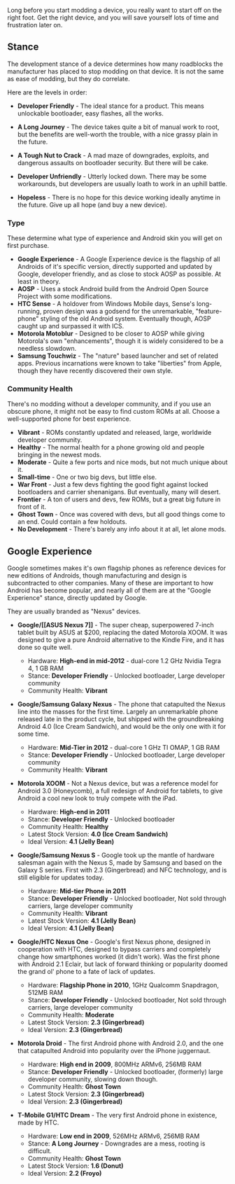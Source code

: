 Long before you start modding a device, you really want to start off on the right foot. Get the right device, and you will save yourself lots of time and frustration later on.

## Stance

The development stance of a device determines how many roadblocks the manufacturer has placed to stop modding on that device. It is not the same as ease of modding, but they do correlate.

Here are the levels in order:

* **Developer Friendly** - The ideal stance for a product. This means unlockable bootloader, easy flashes, all the works.
* **A Long Journey** - The device takes quite a bit of manual work to root, but the benefits are well-worth the trouble, with a nice grassy plain in the future.
* **A Tough Nut to Crack** - A mad maze of downgrades, exploits, and dangerous assaults on bootloader security. But there will be cake.

* **Developer Unfriendly** - Utterly locked down. There may be some workarounds, but developers are usually loath to work in an uphill battle.
* **Hopeless** - There is no hope for this device working ideally anytime in the future. Give up all hope (and buy a new device).

### Type

These determine what type of experience and Android skin you will get on first purchase.

* **Google Experience** - A Google Experience device is the flagship of all Androids of it's specific version, directly supported and updated by Google, developer friendly, and as close to stock AOSP as possible. At least in theory.
* **AOSP** - Uses a stock Android build from the Android Open Source Project with some modifications.
* **HTC Sense** - A holdover from Windows Mobile days, Sense's long-running, proven design was a godsend for the unremarkable, "feature-phone" styling of the old Android system. Eventually though, AOSP caught up and surpassed it with ICS.
* **Motorola Motoblur** - Designed to be closer to AOSP while giving Motorola's own "enhancements", though it is widely considered to be a needless slowdown.
* **Samsung Touchwiz** - The "nature" based launcher and set of related apps. Previous incarnations were known to take "liberties" from Apple, though they have recently discovered their own style.

### Community Health

There's no modding without a developer community, and if you use an obscure phone, it might not be easy to find custom ROMs at all. Choose a well-supported phone for best experience.

* **Vibrant** - ROMs constantly updated and released, large, worldwide developer community.
* **Healthy** - The normal health for a phone growing old and people bringing in the newest mods.
* **Moderate** - Quite a few ports and nice mods, but not much unique about it.
* **Small-time** - One or two big devs, but little else.
* **War Front** - Just a few devs fighting the good fight against locked bootloaders and carrier shenanigans. But eventually, many will desert.
* **Frontier** - A ton of users and devs, few ROMs, but a great big future in front of it.
* **Ghost Town** - Once was covered with devs, but all good things come to an end. Could contain a few holdouts.
* **No Development** - There's barely any info about it at all, let alone mods.

## Google Experience

Google sometimes makes it's own flagship phones as reference devices for new editions of Androids, though manufacturing and design is subcontracted to other companies. Many of these are important to how Android has become popular, and nearly all of them are at the "Google Experience" stance, directly updated by Google.

They are usually branded as "Nexus" devices.

* **Google/[[ASUS Nexus 7]]** - The super cheap, superpowered 7-inch tablet built by ASUS at $200, replacing the dated Motorola XOOM. It was designed to give a pure Android alternative to the Kindle Fire, and it has done so quite well.
	* Hardware: **High-end in mid-2012** - dual-core 1.2 GHz Nvidia Tegra 4, 1 GB RAM
  * Stance: **Developer Friendly** - Unlocked bootloader, Large developer community
  * Community Health: **Vibrant**

* **Google/Samsung Galaxy Nexus** - The phone that catapulted the Nexus line into the masses for the first time. Largely an unremarkable phone released late in the product cycle, but shipped with the groundbreaking Android 4.0 (Ice Cream Sandwich), and would be the only one with it for some time.
  * Hardware: **Mid-Tier in 2012** - dual-core 1 GHz TI OMAP, 1 GB RAM
  * Stance: **Developer Friendly** - Unlocked bootloader, Large developer community
  * Community Health: **Vibrant**
  
* **Motorola XOOM** - Not a Nexus device, but was a reference model for Android 3.0 (Honeycomb), a full redesign of Android for tablets, to give Android a cool new look to truly compete with the iPad.
  * Hardware: **High-end in 2011**
  * Stance: **Developer Friendly** - Unlocked bootloader
  * Community Health: **Healthy**
  * Latest Stock Version: **4.0 (Ice Cream Sandwich)**
  * Ideal Version: **4.1 (Jelly Bean)**
  
* **Google/Samsung Nexus S** - Google took up the mantle of hardware salesman again with the Nexus S, made by Samsung and based on the Galaxy S series. First with 2.3 (Gingerbread) and NFC technology, and is still eligible for updates today.
  * Hardware: **Mid-tier Phone in 2011**
  * Stance: **Developer Friendly** - Unlocked bootloader, Not sold through carriers, large developer community
  * Community Health: **Vibrant**
  * Latest Stock Version: **4.1 (Jelly Bean)**
  * Ideal Version: **4.1 (Jelly Bean)**
  
* **Google/HTC Nexus One** - Google's first Nexus phone, designed in cooperation with HTC, designed to bypass carriers and completely change how smartphones worked (it didn't work). Was the first phone with Android 2.1 Eclair, but lack of forward thinking or popularity doomed the grand ol' phone to a fate of lack of updates.
  * Hardware: **Flagship Phone in 2010**, 1GHz Qualcomm Snapdragon, 512MB RAM
  * Stance: **Developer Friendly** - Unlocked bootloader, Not sold through carriers, large developer community
  * Community Health: **Moderate**
  * Latest Stock Version: **2.3 (Gingerbread)**
  * Ideal Version: **2.3 (Gingerbread)**
  
* **Motorola Droid** - The first Android phone with Android 2.0, and the one that catapulted Android into popularity over the iPhone juggernaut.
  * Hardware: **High end in 2009**, 800MHz ARMv6, 256MB RAM
  * Stance: **Developer Friendly** - Unlocked bootloader, (formerly) large developer community, slowing down though.
  * Community Health: **Ghost Town**
  * Latest Stock Version: **2.3 (Gingerbread)**
  * Ideal Version: **2.3 (Gingerbread)**
  
* **T-Mobile G1/HTC Dream** - The very first Android phone in existence, made by HTC.
  * Hardware: **Low end in 2009**, 526MHz ARMv6, 256MB RAM
  * Stance: **A Long Journey** - Downgrades are a mess, rooting is difficult.
  * Community Health: **Ghost Town**
  * Latest Stock Version: **1.6 (Donut)**
  * Ideal Version: **2.2 (Froyo)**
